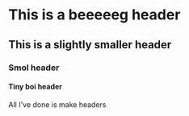 # This is a beeeeeg header
## This is a slightly smaller header
### Smol header
#### Tiny boi header


All I've done is make headers

